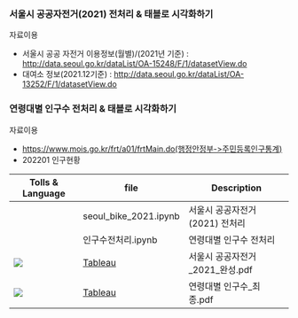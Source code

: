 ### 서울시 공공자전거(2021) 전처리 & 태블로 시각화하기

자료이용
- 서울시 공공 자전거 이용정보(월별)/(2021년 기준) : http://data.seoul.go.kr/dataList/OA-15248/F/1/datasetView.do 
- 대여소 정보(2021.12기준) : http://data.seoul.go.kr/dataList/OA-13252/F/1/datasetView.do

### 연령대별 인구수 전처리 & 태블로 시각화하기

자료이용
- https://www.mois.go.kr/frt/a01/frtMain.do(행정안정부->주민등록인구통계)
- 202201 인구현황

| Tolls & Language | file | Description |
| ------ | ------ | ------ |
| | seoul_bike_2021.ipynb | 서울시 공공자전거(2021) 전처리 |
| | 인구수전처리.ipynb | 연령대별 인구수 전처리 |
| <img src="https://img.shields.io/badge/Tableau-E97627?style=flat-square&logo=Tableau&logoColor=white"/></a> |[Tableau](https://github.com/hyoung98/data-analysis/tree/main/tableau) | 서울시 공공자전거_2021_완성.pdf | 태블로 시각화 |
| <img src="https://img.shields.io/badge/Tableau-E97627?style=flat-square&logo=Tableau&logoColor=white"/></a> |[Tableau](https://github.com/hyoung98/data-analysis/tree/main/tableau) | 연령대별 인구수_최종.pdf | 시각화 |


